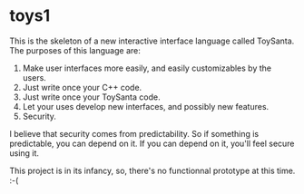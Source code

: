 # toys1

This is the skeleton of a new interactive interface language called ToySanta. The purposes of this language are:

1. Make user interfaces more easily, and easily customizables by the  users.
2. Just write once your C++ code.
3. Just write once your ToySanta code.
4. Let your uses develop new interfaces, and possibly new features.
5. Security.

I believe that security comes from predictability. So if something is predictable, you can depend on it. If you can depend on it, you'll feel secure using it.

This project is in its infancy, so, there's no functionnal prototype at this time. :-(
